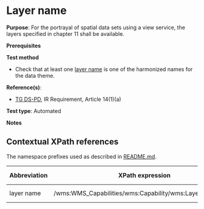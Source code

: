 # Layer name

**Purpose**: For the portrayal of spatial data sets using a view service, the layers specified in chapter 11 shall be available.

**Prerequisites**

**Test method**

* Check that at least one [layer name](#name) is one of the harmonized names for the data theme.

**Reference(s)**:

* [TG DS-PD](./README.md#ref_TG_DS_PD), IR Requirement, Article 14(1)(a)

**Test type**: Automated

**Notes**

## Contextual XPath references

The namespace prefixes used as described in [README.md](./README.md#namespaces).

Abbreviation                                     |  XPath expression												|  Parameter  value
------------------------------------------------ | ---------------------------------------------------------------	| ---------------------------------------------------------------
layer name <a name="name"></a> | /wms:WMS_Capabilities/wms:Capability/wms:Layer/wms:Name | ISO 19128
